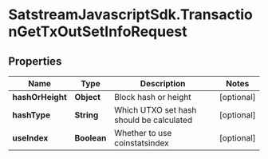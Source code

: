 # SatstreamJavascriptSdk.TransactionGetTxOutSetInfoRequest

## Properties
Name | Type | Description | Notes
------------ | ------------- | ------------- | -------------
**hashOrHeight** | **Object** | Block hash or height | [optional] 
**hashType** | **String** | Which UTXO set hash should be calculated | [optional] 
**useIndex** | **Boolean** | Whether to use coinstatsindex | [optional] 

